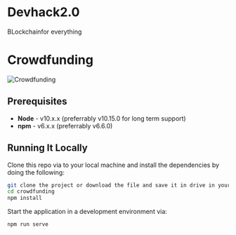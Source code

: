 # Devhack2.0
BLockchainfor everything

# Crowdfunding



![Crowdfunding](https://i.imgur.com/mmnPHLf.gif)

## Prerequisites

* **Node** - v10.x.x (preferrably v10.15.0 for long term support)
* **npm** - v6.x.x (preferrably v6.6.0)

## Running It Locally

Clone this repo via to your local machine and install the dependencies by doing the following:

```bash
git clone the project or download the file and save it in drive in your system and name the folder as crowd funding
cd crowdfunding
npm install
```

Start the application in a development environment via:

```bash
npm run serve
